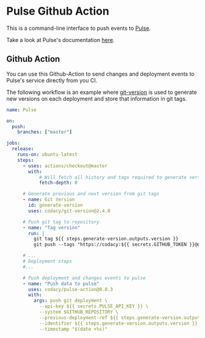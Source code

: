 # Pulse Github Action

This is a command-line interface to push events to [Pulse](https://pulse.codacy.com).

Take a look at Pulse's documentation [here](https://docs.pulse.codacy.com).

## Github Action

You can use this Github-Action to send changes and deployment events to Pulse's service
directly from you CI.

The following workflow is an example where [git-version](https://github.com/codacy/git-version) is used to
generate new versions on each deployment and store that information in git tags.

```yaml
name: Pulse

on:
  push:
    branches: ["master"]

jobs:
  release:
    runs-on: ubuntu-latest
    steps:
      - uses: actions/checkout@master
        with:
            # Will fetch all history and tags required to generate version
            fetch-depth: 0

      # Generate previous and next version from git tags
      - name: Git Version
        id: generate-version
        uses: codacy/git-version@2.4.0

      # Push git tag to repository
      - name: "Tag version"
        run: |
          git tag ${{ steps.generate-version.outputs.version }}
          git push --tags "https://codacy:${{ secrets.GITHUB_TOKEN }}@github.com/codacy/pulse-event-cli"

      # ...
      # Deployment steps
      #...

      # Push deployment and changes events to pulse
      - name: "Push data to pulse"
        uses: codacy/pulse-action@0.0.3
        with:
          args: push git deployment \
            --api-key ${{ secrets.PULSE_API_KEY }} \
            --system $GITHUB_REPOSITORY \
            --previous-deployment-ref ${{ steps.generate-version.outputs.previous-version }} \
            --identifier ${{ steps.generate-version.outputs.version }} \
            --timestamp "$(date +%s)"
```
